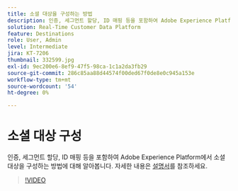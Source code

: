 ```yaml
---
title: 소셜 대상을 구성하는 방법
description: 인증, 세그먼트 할당, ID 매핑 등을 포함하여 Adobe Experience Platform에서 소셜 대상을 구성하는 방법에 대해 알아봅니다.
solution: Real-Time Customer Data Platform
feature: Destinations
role: User, Admin
level: Intermediate
jira: KT-7206
thumbnail: 332599.jpg
exl-id: 9ec200e6-8ef9-47f5-98ca-1c1a2da3fb29
source-git-commit: 286c85aa88d44574f00ded67f0de8e0c945a153e
workflow-type: tm+mt
source-wordcount: '54'
ht-degree: 0%

---
```


# 소셜 대상 구성

인증, 세그먼트 할당, ID 매핑 등을 포함하여 Adobe Experience Platform에서 소셜 대상을 구성하는 방법에 대해 알아봅니다. 자세한 내용은 [설명서](https://experienceleague.adobe.com/docs/experience-platform/destinations/catalog/social/overview.html)를 참조하세요.

>[!VIDEO](https://video.tv.adobe.com/v/332599/?learn=on&enablevpops)


